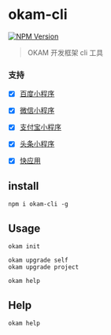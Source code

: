 okam-cli
======

[![NPM Version](https://img.shields.io/npm/v/okam-cli.svg?style=flat)](https://npmjs.org/package/okam-cli)

> OKAM 开发框架 cli 工具


### 支持

- [x] [百度小程序](https://smartprogram.baidu.com/docs/introduction/enter_application/)
- [x] [微信小程序](https://developers.weixin.qq.com/miniprogram/dev/)
- [x] [支付宝小程序](https://docs.alipay.com/mini/developer/getting-started)
- [x] [头条小程序](https://developer.toutiao.com/docs/)
- [x] [快应用](https://doc.quickapp.cn/)


## install

```
npm i okam-cli -g
```

## Usage

```
okam init
```

```
okam upgrade self
okam upgrade project
```

```
okam help
```

## Help

```
okam help
```

